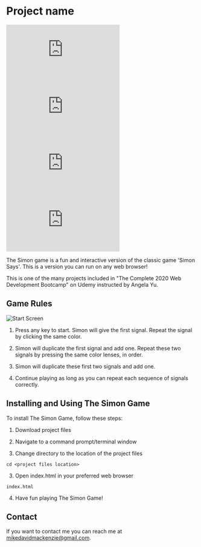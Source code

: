 # Project name

<!--- These are examples. See https://shields.io for others or to customize this set of shields. You might want to include dependencies, project status and licence info here --->
![GitHub repo size](https://img.shields.io/github/repo-size/scottydocs/README-template.md)
![GitHub contributors](https://img.shields.io/github/contributors/scottydocs/README-template.md)
![GitHub stars](https://img.shields.io/github/stars/scottydocs/README-template.md?style=social)
![GitHub forks](https://img.shields.io/github/forks/scottydocs/README-template.md?style=social)

The Simon game is a fun and interactive version of the classic game 'Simon Says'.  This is a version you can run on any web browser!

This is one of the many projects included in "The Complete 2020 Web Development Bootcamp" on Udemy instructed by Angela Yu.

## Game Rules

![Start Screen](../master/simon.gif)

1. Press any key to start.  Simon will give the first signal.  Repeat the signal by clicking the same color.

2. Simon will duplicate the first signal and add one.  Repeat these two signals by pressing the same color lenses, in order.

3. Simon will duplicate these first two signals and add one.

4. Continue playing as long as you can repeat each sequence of signals correctly.

## Installing and Using The Simon Game

To install The Simon Game, follow these steps:

1. Download project files

2. Navigate to a command prompt/terminal window

2. Change directory to the location of the project files
```
cd <project files location>
```
3. Open index.html in your preferred web browser
```
index.html
```
4. Have fun playing The Simon Game!

## Contact

If you want to contact me you can reach me at mikedavidmackenzie@gmail.com.
